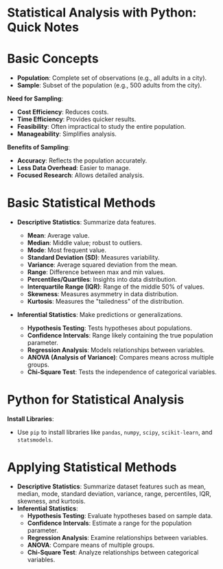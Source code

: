 # Statistical Analysis with Python: Quick Notes

# Basic Concepts

- **Population**: Complete set of observations (e.g., all adults in a city).
- **Sample**: Subset of the population (e.g., 500 adults from the city).

**Need for Sampling**:
- **Cost Efficiency**: Reduces costs.
- **Time Efficiency**: Provides quicker results.
- **Feasibility**: Often impractical to study the entire population.
- **Manageability**: Simplifies analysis.

**Benefits of Sampling**:
- **Accuracy**: Reflects the population accurately.
- **Less Data Overhead**: Easier to manage.
- **Focused Research**: Allows detailed analysis.

# Basic Statistical Methods

- **Descriptive Statistics**: Summarize data features.
  - **Mean**: Average value.
  - **Median**: Middle value; robust to outliers.
  - **Mode**: Most frequent value.
  - **Standard Deviation (SD)**: Measures variability.
  - **Variance**: Average squared deviation from the mean.
  - **Range**: Difference between max and min values.
  - **Percentiles/Quartiles**: Insights into data distribution.
  - **Interquartile Range (IQR)**: Range of the middle 50% of values.
  - **Skewness**: Measures asymmetry in data distribution.
  - **Kurtosis**: Measures the "tailedness" of the distribution.

- **Inferential Statistics**: Make predictions or generalizations.
  - **Hypothesis Testing**: Tests hypotheses about populations.
  - **Confidence Intervals**: Range likely containing the true population parameter.
  - **Regression Analysis**: Models relationships between variables.
  - **ANOVA (Analysis of Variance)**: Compares means across multiple groups.
  - **Chi-Square Test**: Tests the independence of categorical variables.

# Python for Statistical Analysis

**Install Libraries**:
- Use `pip` to install libraries like `pandas`, `numpy`, `scipy`, `scikit-learn`, and `statsmodels`.

# Applying Statistical Methods

- **Descriptive Statistics**: Summarize dataset features such as mean, median, mode, standard deviation, variance, range, percentiles, IQR, skewness, and kurtosis.
- **Inferential Statistics**:
  - **Hypothesis Testing**: Evaluate hypotheses based on sample data.
  - **Confidence Intervals**: Estimate a range for the population parameter.
  - **Regression Analysis**: Examine relationships between variables.
  - **ANOVA**: Compare means of multiple groups.
  - **Chi-Square Test**: Analyze relationships between categorical variables.
